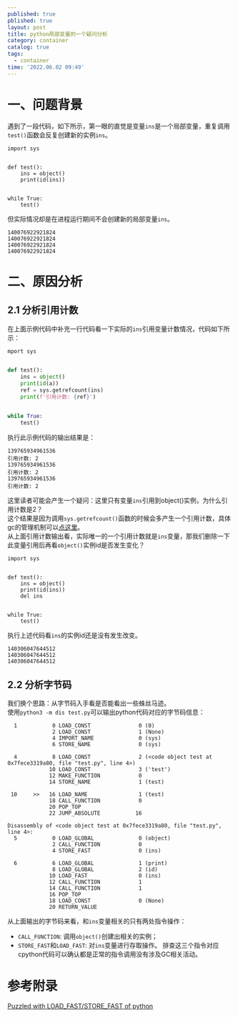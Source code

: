 ```yaml
---
published: true
pblished: true
layout: post
title: python局部变量的一个疑问分析
category: container
catalog: true
tags:
  - container
time: '2022.06.02 09:49'
---
```


# 一、问题背景

遇到了一段代码，如下所示，第一眼的直觉是变量`ins`是一个局部变量，重复调用`test()`函数会反复创建新的实例`ins`。
```
import sys


def test():
    ins = object()
    print(id(ins))


while True:
    test()
```

但实际情况却是在进程运行期间不会创建新的局部变量`ins`。
```shell
140076922921824
140076922921824
140076922921824
140076922921824
```

# 二、原因分析
## 2.1 分析引用计数
在上面示例代码中补充一行代码看一下实际的`ins`引用变量计数情况，代码如下所示：
```python
mport sys


def test():
    ins = object()
    print(id(a))
    ref = sys.getrefcount(ins)
    print(f'引用计数: {ref}')


while True:
    test()

```
执行此示例代码的输出结果是：
```shell
139765934961536
引用计数: 2
139765934961536
引用计数: 2
139765934961536
引用计数: 2
```
这里读者可能会产生一个疑问：这里只有变量`ins`引用到object()实例，为什么引用计数是2？  
这个结果是因为调用`sys.getrefcount()`函数的时候会多产生一个引用计数，具体gc的管理机制可以[点这里](https://devguide.python.org/garbage_collector/?highlight=gc)。  
从上面引用计数输出看，实际唯一的一个引用计数就是`ins`变量，那我们删除一下此变量引用后再看`object()`实例id是否发生变化？
```
import sys


def test():
    ins = object() 
    print(id(ins))
    del ins


while True:
    test()
```
执行上述代码看`ins`的实例id还是没有发生改变。
```
140306047644512
140306047644512
140306047644512
```

## 2.2 分析字节码
我们换个思路：从字节码入手看是否能看出一些蛛丝马迹。  
使用`python3 -m dis test.py`可以输出python代码对应的字节码信息：
```shell
  1           0 LOAD_CONST               0 (0)
              2 LOAD_CONST               1 (None)
              4 IMPORT_NAME              0 (sys)
              6 STORE_NAME               0 (sys)

  4           8 LOAD_CONST               2 (<code object test at 0x7fece3319a80, file "test.py", line 4>)
             10 LOAD_CONST               3 ('test')
             12 MAKE_FUNCTION            0
             14 STORE_NAME               1 (test)

 10     >>   16 LOAD_NAME                1 (test)
             18 CALL_FUNCTION            0
             20 POP_TOP
             22 JUMP_ABSOLUTE           16

Disassembly of <code object test at 0x7fece3319a80, file "test.py", line 4>:
  5           0 LOAD_GLOBAL              0 (object)
              2 CALL_FUNCTION            0
              4 STORE_FAST               0 (ins)

  6           6 LOAD_GLOBAL              1 (print)
              8 LOAD_GLOBAL              2 (id)
             10 LOAD_FAST                0 (ins)
             12 CALL_FUNCTION            1
             14 CALL_FUNCTION            1
             16 POP_TOP
             18 LOAD_CONST               0 (None)
             20 RETURN_VALUE
```
从上面输出的字节码来看，和`ins`变量相关的只有两处指令操作：  
- `CALL_FUNCTION`: 调用`object()`创建出相关的实例；
- `STORE_FAST`和`LOAD_FAST`: 对`ins`变量进行存取操作。
排查这三个指令对应cpython代码可以确认都是正常的指令调用没有涉及GC相关活动。


# 参考附录
[Puzzled with LOAD_FAST/STORE_FAST of python](https://stackoverflow.com/questions/28088157/puzzled-with-load-fast-store-fast-of-python)
